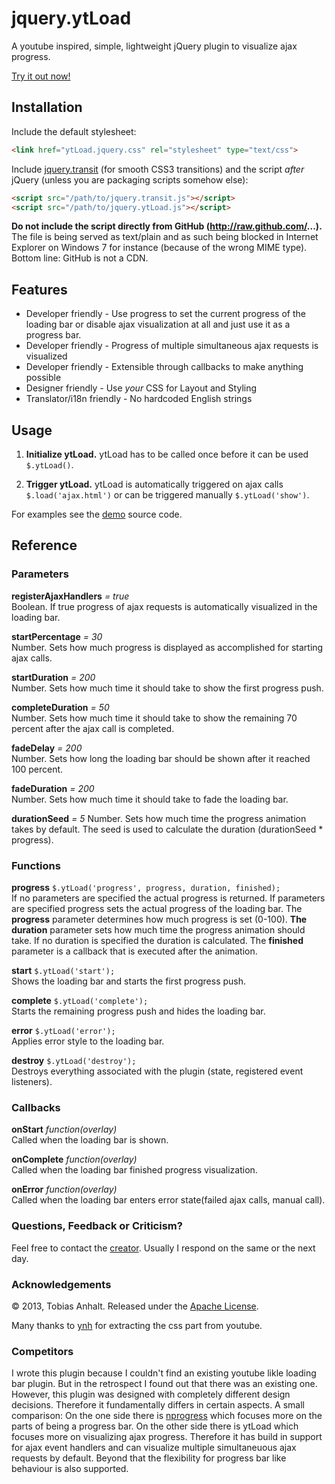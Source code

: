 jquery.ytLoad
=============

A youtube inspired, simple, lightweight jQuery plugin to visualize ajax progress.

[Try it out now!](http://ytload.mythli.net)

## Installation

Include the default stylesheet:
```html
<link href="ytLoad.jquery.css" rel="stylesheet" type="text/css">
```

Include [jquery.transit](http://ricostacruz.com/jquery.transit/) (for smooth CSS3 transitions) and the script *after* jQuery (unless you are packaging scripts somehow else):
```html
<script src="/path/to/jquery.transit.js"></script>
<script src="/path/to/jquery.ytLoad.js"></script>
```

**Do not include the script directly from GitHub (http://raw.github.com/...).** The file is being served as text/plain and as such being blocked
in Internet Explorer on Windows 7 for instance (because of the wrong MIME type). Bottom line: GitHub is not a CDN.

## Features

- Developer friendly - Use progress to set the current progress of the loading bar or disable ajax visualization at all and just use it as a progress bar.
- Developer friendly - Progress of multiple simultaneous ajax requests is visualized
- Developer friendly - Extensible through callbacks to make anything possible
- Designer friendly - Use *your* CSS for Layout and Styling
- Translator/i18n friendly - No hardcoded English strings

## Usage

1.  **Initialize ytLoad.**  ytLoad has to be called once before it can be used ``$.ytLoad()``.

2.  **Trigger ytLoad.** ytLoad is automatically triggered on ajax calls ``$.load('ajax.html')`` or can be triggered manually ``$.ytLoad('show')``.

For examples see the [demo](https://github.com/Mythli/jquery.ytload/blob/master/index.html) source code.

## Reference

### Parameters

**registerAjaxHandlers** *= true*  
Boolean. If true progress of ajax requests is automatically visualized in the loading bar. 

**startPercentage** *= 30*  
Number. Sets how much progress is displayed as accomplished for starting ajax calls.  

**startDuration** *= 200*  
Number. Sets how much time it should take to show the first progress push.  

**completeDuration** *= 50*  
Number. Sets how much time it should take to show the remaining 70 percent after the ajax call is completed.  

**fadeDelay** *= 200*  
Number. Sets how long the loading bar should be shown after it reached 100 percent.  

**fadeDuration** *= 200*  
Number. Sets how much time it should take to fade the loading bar.

**durationSeed** *= 5*
Number. Sets how much time the progress animation takes by default. The seed is used to calculate the duration (durationSeed * progress).

### Functions

**progress** ``$.ytLoad('progress', progress, duration, finished);``   
If no parameters are specified the actual progress is returned. If parameters are specified progress sets the actual progress of the loading bar. The **progress** parameter determines how much progress is set (0-100). **The duration** parameter sets how much time the progress animation should take. If no duration is specified the duration is calculated. The **finished** parameter is a callback that is executed after the animation.

**start** ``$.ytLoad('start');``  
Shows the loading bar and starts the first progress push.  

**complete** ``$.ytLoad('complete');``   
Starts the remaining progress push and hides the loading bar.

**error** ``$.ytLoad('error');``  
Applies error style to the loading bar.

**destroy** ``$.ytLoad('destroy');``   
Destroys everything associated with the plugin (state, registered event listeners).  

### Callbacks

**onStart**  *function(overlay)*  
Called when the loading bar is shown.  

**onComplete**  *function(overlay)*  
Called when the loading bar finished progress visualization.  

**onError**  *function(overlay)*  
Called when the loading bar enters error state(failed ajax calls, manual call).

### Questions, Feedback or Criticism?

Feel free to contact the [creator](mailto:github@mythli.net). Usually I respond on the same or the next day. 

### Acknowledgements
© 2013, Tobias Anhalt. Released under the [Apache License](https://github.com/Mythli/jquery.ytLoad/blob/master/LICENSE).

Many thanks to [ynh](http://blog.ynh.io/2013/05/24/rebuild-youtubes-progress-bar.html) for extracting the css part from youtube.

### Competitors

I wrote this plugin because I couldn't find an existing youtube likle loading bar plugin. But in the retrospect I found out that there was an existing one. However, this plugin was designed with completely different design decisions.
Therefore it fundamentally differs in certain aspects. A small comparison: On the one side there is [nprogress](http://ricostacruz.com/nprogress/) which focuses more on the parts of being a progress bar. On the other side there is ytLoad which focuses more on visualizing ajax progress. Therefore it has build in support for ajax event handlers and can visualize multiple simultaneuous ajax requests by default. Beyond that the flexibility for progress bar like behaviour is also supported.
